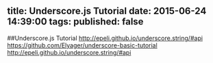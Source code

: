 title: Underscore.js Tutorial
date: 2015-06-24 14:39:00
tags:
published: false
---

##Underscore.js Tutorial
http://epeli.github.io/underscore.string/#api
https://github.com/Elyager/underscore-basic-tutorial
http://epeli.github.io/underscore.string/#api
